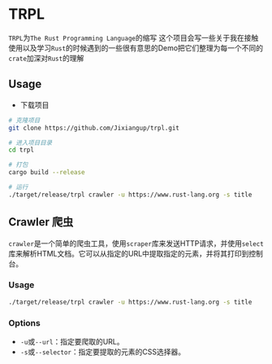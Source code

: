 # TRPL

`TRPL`为`The Rust Programming Language`的缩写 这个项目会写一些关于我在接触使用以及学习`Rust`的时候遇到的一些很有意思的Demo把它们整理为每一个不同的`crate`加深对`Rust`的理解

## Usage

- 下载项目

```bash
# 克隆项目
git clone https://github.com/Jixiangup/trpl.git

# 进入项目目录
cd trpl

# 打包
cargo build --release

# 运行
./target/release/trpl crawler -u https://www.rust-lang.org -s title
```

## Crawler 爬虫

`crawler`是一个简单的爬虫工具，使用`scraper`库来发送HTTP请求，并使用`select`库来解析HTML文档。它可以从指定的URL中提取指定的元素，并将其打印到控制台。

### Usage

```bash
./target/release/trpl crawler -u https://www.rust-lang.org -s title
```

### Options

- `-u`或`--url`：指定要爬取的URL。
- `-s`或`--selector`：指定要提取的元素的CSS选择器。